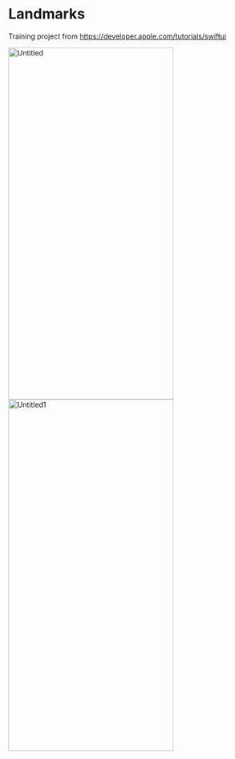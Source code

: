 # Landmarks 
Training project from  https://developer.apple.com/tutorials/swiftui

<img width="329" height="700" alt="Untitled" src="https://user-images.githubusercontent.com/91393207/222137043-912623d7-2c5b-4ed5-9607-da2473ef6d05.png"><img width="329" height="700" alt="Untitled1" src="https://user-images.githubusercontent.com/91393207/222138558-1bfadfe9-634b-4c3d-af09-429b7bc30358.png">

